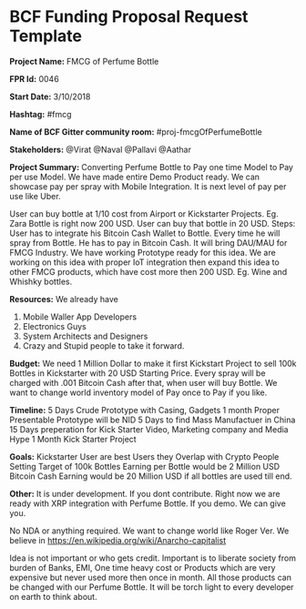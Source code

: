 
# BCF Funding Proposal Request Template

**Project Name:**
FMCG of Perfume Bottle

**FPR Id:**
0046

**Start Date:**
3/10/2018

**Hashtag:**
#fmcg 

**Name of BCF Gitter community room:**
#proj-fmcgOfPerfumeBottle

**Stakeholders:**
@Virat
@Naval
@Pallavi
@Aathar

**Project Summary:**
Converting Perfume Bottle to Pay one time Model to Pay per use Model. We have made entire Demo Product ready. We can showcase pay per spray with Mobile Integration. It is next level of pay per use like Uber.

User can buy bottle at 1/10 cost from Airport or Kickstarter Projects. Eg. Zara Bottle is right now 200 USD. User can buy that bottle in 20 USD. 
Steps: User has to integrate his Bitcoin Cash Wallet to Bottle. Every time he will spray from Bottle. He has to pay in Bitcoin Cash. It will bring DAU/MAU for FMCG Industry. We have working Prototype ready for this idea. We are working on this idea with proper IoT integration then expand this idea to other FMCG products, which have cost more then 200 USD. Eg. Wine and Whishky bottles.


**Resources:**
We already have
1. Mobile Waller App Developers
2. Electronics Guys
3. System Architects and Designers
4. Crazy and Stupid people to take it forward.

**Budget:**
We need 1 Million Dollar to make it first Kickstart Project to sell 100k Bottles in Kickstarter with 20 USD Starting Price. Every spray will be charged with .001 Bitcoin Cash after that, when user will buy Bottle. We want to change world inventory model of Pay once to Pay if you like.

**Timeline:**
5 Days Crude Prototype with Casing, Gadgets
1 month Proper Presentable Prototype will be NID
5 Days to find Mass Manufactuer in China
15 Days preperation for Kick Starter Video, Marketing company and Media Hype 
1 Month Kick Starter Project



**Goals:**
Kickstarter User are best Users they Overlap with Crypto People
Setting Target of 100k Bottles 
Earning per Bottle would be 2 Million USD
Bitcoin Cash Earning would be 20 Million USD if all bottles are used till end.


**Other:**
It is under development. If you dont contribute. Right now we are ready with XRP integration with Perfume Bottle. If you demo. We can give you. 

No NDA or anything required. We want to change world like Roger Ver. 
We believe in https://en.wikipedia.org/wiki/Anarcho-capitalist

Idea is not important or who gets credit. Important is to liberate society from burden of Banks, EMI, One time heavy cost or Products which are very expensive but never used more then once in month. All those products can be changed with our Perfume Bottle. It will be torch light to every developer on earth to think about.
